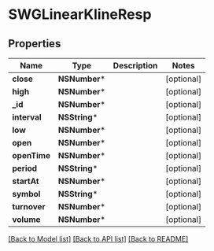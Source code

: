 # SWGLinearKlineResp

## Properties
Name | Type | Description | Notes
------------ | ------------- | ------------- | -------------
**close** | **NSNumber*** |  | [optional] 
**high** | **NSNumber*** |  | [optional] 
**_id** | **NSNumber*** |  | [optional] 
**interval** | **NSString*** |  | [optional] 
**low** | **NSNumber*** |  | [optional] 
**open** | **NSNumber*** |  | [optional] 
**openTime** | **NSNumber*** |  | [optional] 
**period** | **NSString*** |  | [optional] 
**startAt** | **NSNumber*** |  | [optional] 
**symbol** | **NSString*** |  | [optional] 
**turnover** | **NSNumber*** |  | [optional] 
**volume** | **NSNumber*** |  | [optional] 

[[Back to Model list]](../README.md#documentation-for-models) [[Back to API list]](../README.md#documentation-for-api-endpoints) [[Back to README]](../README.md)


